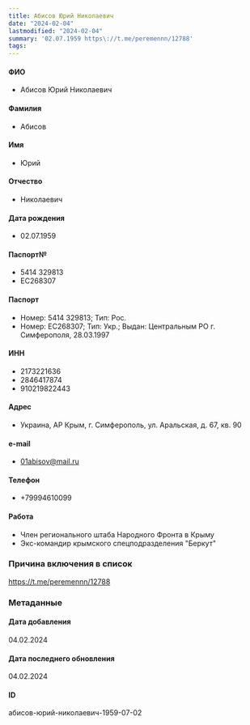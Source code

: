 ```yaml
---
title: Абисов Юрий Николаевич
date: "2024-02-04"
lastmodified: "2024-02-04"
summary: '02.07.1959 https\://t.me/peremennn/12788'
tags: 
---
```

<!--# pp2-->
<!--## Фигурант-->
<!--### Личные данные-->
#### ФИО
- Абисов Юрий Николаевич
#### Фамилия
- Абисов
#### Имя
- Юрий
#### Отчество
- Николаевич
#### Дата рождения
- 02.07.1959
#### Паспорт№
- 5414 329813
- ЕС268307
#### Паспорт
- Номер: 5414 329813; Тип: Рос.
- Номер: ЕС268307; Тип: Укр.; Выдан: Центральным РО г. Симферополя, 28.03.1997
#### ИНН
- 2173221636
- 2846417874
- 910219822443
#### Адрес
- Украина, АР Крым, г. Симферополь, ул. Аральская, д. 67, кв. 90
#### e-mail
- 01abisov@mail.ru
#### Телефон
- +79994610099
#### Работа
- Член регионального штаба Народного Фронта в Крыму
- Экс-командир крымского спецподразделения "Беркут"
### Причина включения в список
https://t.me/peremennn/12788
### Метаданные
#### Дата добавления
04.02.2024
#### Дата последнего обновления
04.02.2024
#### ID
абисов-юрий-николаевич-1959-07-02
<!--## END;-->
